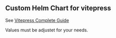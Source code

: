 ## Custom Helm Chart for vitepress

See [Vitepress Complete Guide](https://docs.devops.bayern/nodejs/vitepress.html)

Values must be adjustet for your needs.


